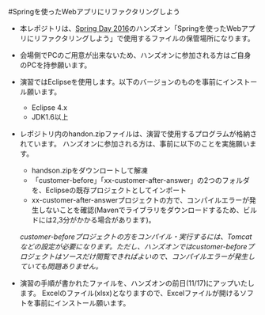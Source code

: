 #Springを使ったWebアプリにリファクタリングしよう

* 本レポジトリは、[Spring Day 2016](https://jsug.doorkeeper.jp/events/53509)のハンズオン「Springを使ったWebアプリにリファクタリングしよう」で使用するファイルの保管場所になります。

* 会場側でPCのご用意が出来ないため、ハンズオンに参加される方はご自身のPCを持参願います。

* 演習ではEclipseを使用します。以下のバージョンのものを事前にインストール願います。
  * Eclipse 4.x
  * JDK1.6以上

* レポジトリ内のhandon.zipファイルは、演習で使用するプログラムが格納されています。
ハンズオンに参加される方は、事前に以下のことを実施願います。

  * handson.zipをダウンロートして解凍
  * 「customer-before」「xx-customer-after-answer」の2つのフォルダを、Eclipseの既存プロジェクトとしてインポート
  * xx-customer-after-answerプロジェクトの方で、コンパイルエラーが発生しないことを確認(Mavenでライブラリをダウンロードするため、ビルドには2,3分がかかる場合があります)。
   
   *customer-beforeプロジェクトの方をコンパイル・実行するには、Tomcatなどの設定が必要になります。ただし、ハンズオンではcustomer-beforeプロジェクトはソースだけ閲覧できればよいので、コンパイルエラーが発生していても問題ありません。*

* 演習の手順が書かれたファイルを、ハンズオンの前日(11/17)にアップいたします。
Excelのファイル(xlsx)となりますので、Excelファイルが開けるソフトを事前にインストール願います。

